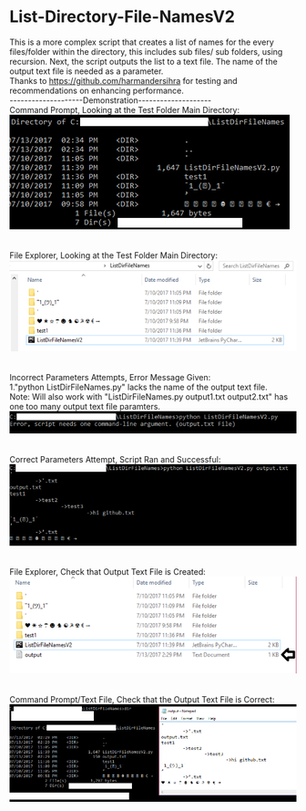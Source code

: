 # List-Directory-File-NamesV2
This is a more complex script that creates a list of names for the every files/folder within the directory, this includes sub files/ sub folders, using recursion. Next, the script outputs the list to a text file. The name of the output text file is needed as a parameter.
<br />
Thanks to https://github.com/harmandersihra for testing and recommendations on enhancing performance. 
<br />
--------------------Demonstration--------------------<br />
Command Prompt, Looking at the Test Folder Main Directory: <br />
![cdmfolder](/demo/1.png)
<br /><br /><br />
File Explorer, Looking at the Test Folder Main Directory: <br />
![explorerfolder](/demo/2.png)
<br /><br /><br />
Incorrect Parameters Attempts, Error Message Given: <br />
1."python ListDirFileNames.py" lacks the name of the output text file.<br />
Note: Will also work with "ListDirFileNames.py output1.txt output2.txt" has one too many output text file paramters.<br />
![wrong](/demo/3.png)
<br /><br /><br />
Correct Parameters Attempt, Script Ran and Successful: <br />
![correct](/demo/4.png)
<br /><br /><br />
File Explorer, Check that Output Text File is Created: <br />
![check1](/demo/5.png)
<br /><br /><br />
Command Prompt/Text File, Check that the Output Text File is Correct: <br />
![check2](/demo/6.png)
